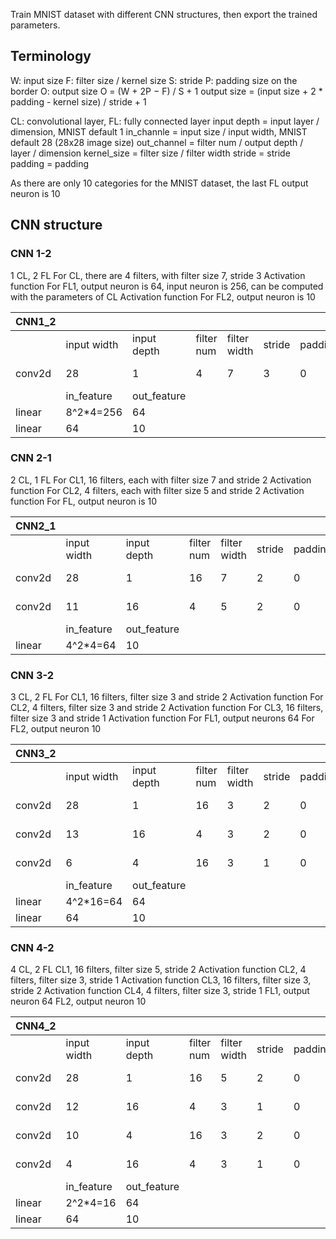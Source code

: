 Train MNIST dataset with different CNN structures, then export the trained parameters.

## Terminology
W: input size
F: filter size / kernel size
S: stride
P: padding size on the border
O: output size
O = (W + 2P − F) / S + 1
output size = (input size + 2 * padding - kernel size) / stride + 1

CL: convolutional layer, FL: fully connected layer
input depth = input layer / dimension, MNIST default 1
in_channle = input size / input width, MNIST default 28 (28x28 image size)
out_channel = filter num / output depth / layer / dimension
kernel_size = filter size / filter width
stride = stride
padding = padding

As there are only 10 categories for the MNIST dataset, the last FL output neuron is 10

## CNN structure
### CNN 1-2
1 CL, 2 FL
For CL, there are 4 filters, with filter size 7, stride 3
Activation function
For FL1, output neuron is 64, input neuron is 256, can be computed with the parameters of CL
Activation function
For FL2, output neuron is 10

| CNN1_2 |             |             |            |              |        |         |                         |
|--------|-------------|-------------|------------|--------------|--------|---------|-------------------------|
|        | input width | input depth | filter num | filter width | stride | padding | output width            |
| conv2d | 28          | 1           | 4          | 7            | 3      | 0       | floor[(28+2*0-7)/3]+1=8 |
|        | in_feature  | out_feature |            |              |        |         |                         |
| linear | 8^2*4=256   | 64          |            |              |        |         |                         |
| linear | 64          | 10          |            |              |        |         |                         |

### CNN 2-1
2 CL, 1 FL
For CL1, 16 filters, each with filter size 7 and stride 2
Activation function
For CL2, 4 filters, each with filter size 5 and stride 2
Activation function
For FL, output neuron is 10

| CNN2_1 |             |             |            |              |        |         |                          |
|--------|-------------|-------------|------------|--------------|--------|---------|--------------------------|
|        | input width | input depth | filter num | filter width | stride | padding | output width             |
| conv2d | 28          | 1           | 16         | 7            | 2      | 0       | floor[(28+2*0-7)/2]+1=11 |
| conv2d | 11          | 16          | 4          | 5            | 2      | 0       | floor[(11+2*0-5)/2]+1=4  |
|        | in_feature  | out_feature |            |              |        |         |                          |
| linear | 4^2*4=64    | 10          |            |              |        |         |                          |

### CNN 3-2
3 CL, 2 FL
For CL1, 16 filters, filter size 3 and stride 2
Activation function
For CL2, 4 filters, filter size 3 and stride 2
Activation function
For CL3, 16 filters, filter size 3 and stride 1
Activation function
For FL1, output neurons 64
For FL2, output neuron 10

| CNN3_2 |             |             |            |              |        |         |                          |
|--------|-------------|-------------|------------|--------------|--------|---------|--------------------------|
|        | input width | input depth | filter num | filter width | stride | padding | output width             |
| conv2d | 28          | 1           | 16         | 3            | 2      | 0       | floor[(28+2*0-3)/2]+1=13 |
| conv2d | 13          | 16          | 4          | 3            | 2      | 0       | floor[(13+2*0-3)/2]+1=6  |
| conv2d | 6           | 4           | 16         | 3            | 1      | 0       | floor[(6+2*0-3)/1]+1=4   |
|        | in_feature  | out_feature |            |              |        |         |                          |
| linear | 4^2*16=64   | 64          |            |              |        |         |                          |
| linear | 64          | 10          |            |              |        |         |                          |


### CNN 4-2
4 CL, 2 FL
CL1, 16 filters, filter size 5, stride 2
Activation function
CL2, 4 filters, filter size 3, stride 1
Activation function
CL3, 16 filters, filter size 3, stride 2
Activation function
CL4, 4 filters, filter size 3, stride 1
FL1, output neuron 64
FL2, output neuron 10

| CNN4_2 |             |             |            |              |        |         |                          |
|--------|-------------|-------------|------------|--------------|--------|---------|--------------------------|
|        | input width | input depth | filter num | filter width | stride | padding | output width             |
| conv2d | 28          | 1           | 16         | 5            | 2      | 0       | floor[(28+2*0-5)/2]+1=12 |
| conv2d | 12          | 16          | 4          | 3            | 1      | 0       | floor[(12+2*0-3)/1]+1=10 |
| conv2d | 10          | 4           | 16         | 3            | 2      | 0       | floor[(10+2*0-3)/2]+1=4  |
| conv2d | 4           | 16          | 4          | 3            | 1      | 0       | floor[(4+2*0-3)/1]+1=2   |
|        | in_feature  | out_feature |            |              |        |         |                          |
| linear | 2^2*4=16    | 64          |            |              |        |         |                          |
| linear | 64          | 10          |            |              |        |         |                          |

